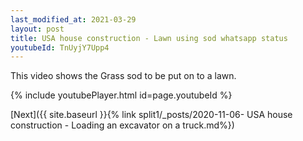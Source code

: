 ```yaml
---
last_modified_at: 2021-03-29
layout: post
title: USA house construction - Lawn using sod whatsapp status
youtubeId: TnUyjY7Upp4
---
```


This video shows the Grass sod to be put on to a lawn.

{% include youtubePlayer.html id=page.youtubeId %}

[Next]({{ site.baseurl }}{% link split1/_posts/2020-11-06- USA house construction - Loading an excavator on a truck.md%})
